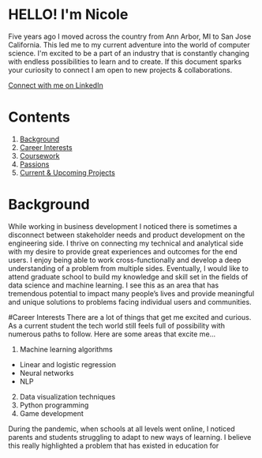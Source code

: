 # HELLO! I'm Nicole 

Five years ago I moved across the country from Ann Arbor, MI to San Jose California. 
This led me to my current adventure into the world of computer science.
I'm excited to be a part of an industry that is constantly changing with endless 
possibilities to learn and to create. If this document sparks your curiosity to 
connect I am open to new projects & collaborations.  


[Connect with me on LinkedIn](https://link-url-here.org)


# Contents
1. [Background](#Background)
2. [Career Interests](#CareerInterests)
3. [Coursework](#Coursework)
4. [Passions](#Passions)
5. [Current & Upcoming Projects](#Projects)




# Background
While working in business development I noticed there is sometimes a disconnect between
stakeholder needs and product development on the engineering side. I thrive on connecting
my technical and analytical side with my desire to provide great experiences and outcomes for
the end users. I enjoy being able to work cross-functionally and develop a deep understanding 
of a problem from multiple sides. Eventually, I would like to attend graduate school to
build my knowledge and skill set in the fields of data science and machine learning. 
I see this as an area that has tremendous potential to impact many people’s lives and
provide meaningful and unique solutions to problems facing individual users and communities.


#Career Interests
There are a lot of things that get me excited and curious. As a current student the tech
world still feels full of possibility with numerous paths to follow. Here are some areas 
that excite me...

1. Machine learning algorithms 
  * Linear and logistic regression 
  * Neural networks
  * NLP
2. Data visualization techniques 
3. Python programming
4. Game development 




During the pandemic,
when schools at all levels went online, I noticed parents and students struggling to adapt to
new ways of learning. I believe this really highlighted a problem that has existed in education for 
<!--
**nicolenadine/nicolenadine** is a ✨ _special_ ✨ repository because its `README.md` (this file) appears on your GitHub profile.

Here are some ideas to get you started:

- 🔭 I’m currently working on ...
- 🌱 I’m currently learning ...
- 👯 I’m looking to collaborate on ...
- 🤔 I’m looking for help with ...
- 💬 Ask me about ...
- 📫 How to reach me: ...
- 😄 Pronouns: ...
- ⚡ Fun fact: ...
-->

